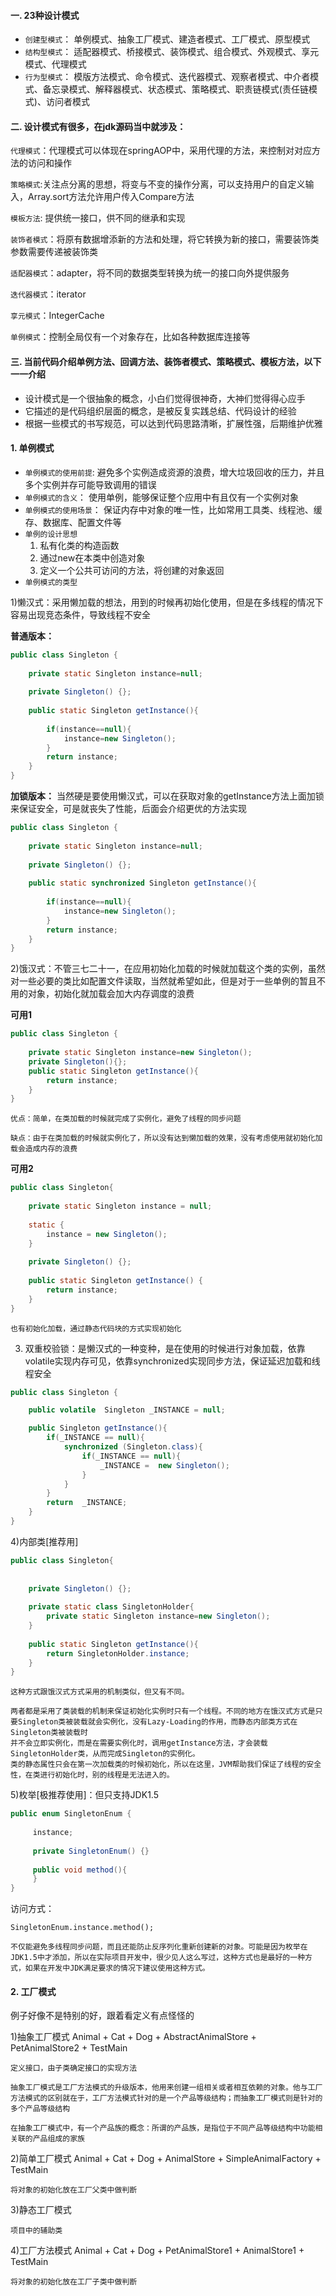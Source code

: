 #### 一. 23种设计模式
- `创建型模式`：
    单例模式、抽象工厂模式、建造者模式、工厂模式、原型模式
- `结构型模式`：
    适配器模式、桥接模式、装饰模式、组合模式、外观模式、享元模式、代理模式
- `行为型模式`：
    模版方法模式、命令模式、迭代器模式、观察者模式、中介者模式、备忘录模式、解释器模式、状态模式、策略模式、职责链模式(责任链模式)、访问者模式


#### 二. 设计模式有很多，在jdk源码当中就涉及：

`代理模式`：代理模式可以体现在springAOP中，采用代理的方法，来控制对对应方法的访问和操作

`策略模式`:关注点分离的思想，将变与不变的操作分离，可以支持用户的自定义输入，Array.sort方法允许用户传入Compare方法

`模板方法`: 提供统一接口，供不同的继承和实现

`装饰者模式`：将原有数据增添新的方法和处理，将它转换为新的接口，需要装饰类参数需要传递被装饰类

`适配器模式`：adapter，将不同的数据类型转换为统一的接口向外提供服务

`迭代器模式`：iterator

`享元模式`：IntegerCache

`单例模式`：控制全局仅有一个对象存在，比如各种数据库连接等


#### 三. 当前代码介绍单例方法、回调方法、装饰者模式、策略模式、模板方法，以下一一介绍

- 设计模式是一个很抽象的概念，小白们觉得很神奇，大神们觉得得心应手
- 它描述的是代码组织层面的概念，是被反复实践总结、代码设计的经验
- 根据一些模式的书写规范，可以达到代码思路清晰，扩展性强，后期维护优雅

#### 1. 单例模式
- `单例模式的使用前提`:
  避免多个实例造成资源的浪费，增大垃圾回收的压力，并且多个实例并存可能导致调用的错误
- `单例模式的含义`：
  使用单例，能够保证整个应用中有且仅有一个实例对象
- `单例模式的使用场景`：
  保证内存中对象的唯一性，比如常用工具类、线程池、缓存、数据库、配置文件等
- `单例的设计思想`
  1) 私有化类的构造函数
  2) 通过new在本类中创造对象
  3) 定义一个公共可访问的方法，将创建的对象返回
- `单例模式的类型`
  
1)懒汉式：采用懒加载的想法，用到的时候再初始化使用，但是在多线程的情况下容易出现竞态条件，导致线程不安全

**普通版本：**
```java
public class Singleton {
 
	private static Singleton instance=null;
	
	private Singleton() {};
	
	public static Singleton getInstance(){
		
		if(instance==null){
			instance=new Singleton();
		}
		return instance;
	}
}

```
**加锁版本：**
当然硬是要使用懒汉式，可以在获取对象的getInstance方法上面加锁来保证安全，可是就丧失了性能，后面会介绍更优的方法实现
```java
public class Singleton {
 
	private static Singleton instance=null;
	
	private Singleton() {};
	
	public static synchronized Singleton getInstance(){
		
		if(instance==null){
			instance=new Singleton();
		}
		return instance;
	}
}

```

2)饿汉式：不管三七二十一，在应用初始化加载的时候就加载这个类的实例，虽然对一些必要的类比如配置文件读取，当然就希望如此，但是对于一些单例的暂且不用的对象，初始化就加载会加大内存调度的浪费

**可用1**
```java
public class Singleton {
 
	private static Singleton instance=new Singleton();
	private Singleton(){};
	public static Singleton getInstance(){
		return instance;
	}
}
```
    优点：简单，在类加载的时候就完成了实例化，避免了线程的同步问题

    缺点：由于在类加载的时候就实例化了，所以没有达到懒加载的效果，没有考虑使用就初始化加载会造成内存的浪费

**可用2**
```java
public class Singleton{
 
	private static Singleton instance = null;
	
	static {
		instance = new Singleton();
	}
 
	private Singleton() {};
 
	public static Singleton getInstance() {
		return instance;
	}
}
```
    也有初始化加载，通过静态代码块的方式实现初始化


  3) 双重校验锁：是懒汉式的一种变种，是在使用的时候进行对象加载，依靠volatile实现内存可见，依靠synchronized实现同步方法，保证延迟加载和线程安全
  
```java
public class Singleton {

    public volatile  Singleton _INSTANCE = null;

    public Singleton getInstance(){
        if(_INSTANCE == null){
            synchronized (Singleton.class){
                if(_INSTANCE == null){
                    _INSTANCE =  new Singleton();
                }
            }
        }
        return  _INSTANCE;
    }
}
```

4)内部类[推荐用]
```java
public class Singleton{
 
	
	private Singleton() {};
	
	private static class SingletonHolder{
		private static Singleton instance=new Singleton();
	} 
	
	public static Singleton getInstance(){
		return SingletonHolder.instance;
	}
}
```
    这种方式跟饿汉式方式采用的机制类似，但又有不同。
    
    两者都是采用了类装载的机制来保证初始化实例时只有一个线程。不同的地方在饿汉式方式是只要Singleton类被装载就会实例化，没有Lazy-Loading的作用，而静态内部类方式在Singleton类被装载时
    并不会立即实例化，而是在需要实例化时，调用getInstance方法，才会装载SingletonHolder类，从而完成Singleton的实例化。
    类的静态属性只会在第一次加载类的时候初始化，所以在这里，JVM帮助我们保证了线程的安全性，在类进行初始化时，别的线程是无法进入的。

5)枚举[极推荐使用]：但只支持JDK1.5
```java
public enum SingletonEnum {
	
	 instance; 
	 
	 private SingletonEnum() {}
	 
	 public void method(){
	 }
}
```
访问方式：
```
SingletonEnum.instance.method();
```
    不仅能避免多线程同步问题，而且还能防止反序列化重新创建新的对象。可能是因为枚举在JDK1.5中才添加，所以在实际项目开发中，很少见人这么写过，这种方式也是最好的一种方式，如果在开发中JDK满足要求的情况下建议使用这种方式。

#### 2. 工厂模式
例子好像不是特别的好，跟着看定义有点怪怪的

1)抽象工厂模式
     Animal + Cat + Dog + AbstractAnimalStore + PetAnimalStore2 + TestMain

    定义接口，由子类确定接口的实现方法

    抽象工厂模式是工厂方法模式的升级版本，他用来创建一组相关或者相互依赖的对象。他与工厂方法模式的区别就在于，工厂方法模式针对的是一个产品等级结构；而抽象工厂模式则是针对的多个产品等级结构

    在抽象工厂模式中，有一个产品族的概念：所谓的产品族，是指位于不同产品等级结构中功能相关联的产品组成的家族

2)简单工厂模式
    Animal + Cat + Dog + AnimalStore + SimpleAnimalFactory + TestMain

    将对象的初始化放在工厂父类中做判断
    
3)静态工厂模式
    
    项目中的辅助类
    
4)工厂方法模式
    Animal + Cat + Dog + PetAnimalStore1 + AnimalStore1 + TestMain

    将对象的初始化放在工厂子类中做判断



